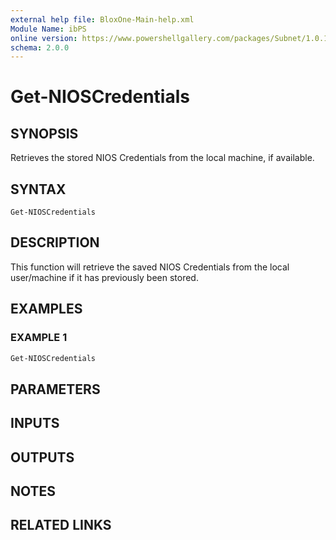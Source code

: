 ```yaml
---
external help file: BloxOne-Main-help.xml
Module Name: ibPS
online version: https://www.powershellgallery.com/packages/Subnet/1.0.14/Content/Public%5CGet-Subnet.ps1
schema: 2.0.0
---
```


# Get-NIOSCredentials

## SYNOPSIS
Retrieves the stored NIOS Credentials from the local machine, if available.

## SYNTAX

```
Get-NIOSCredentials
```

## DESCRIPTION
This function will retrieve the saved NIOS Credentials from the local user/machine if it has previously been stored.

## EXAMPLES

### EXAMPLE 1
```powershell
Get-NIOSCredentials
```

## PARAMETERS

## INPUTS

## OUTPUTS

## NOTES

## RELATED LINKS
